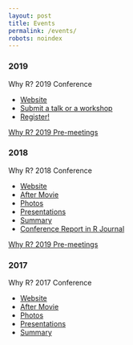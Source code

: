 ```yaml
---
layout: post
title: Events
permalink: /events/
robots: noindex
---
```


### 2019

Why R? 2019 Conference
- [Website](http://whyr.pl/2019/)
- [Submit a talk or a workshop](http://whyr.pl/2019/submit/)
- [Register!](http://whyr.pl/2019/register/)

[Why R? 2019 Pre-meetings](http://whyr.pl/2019/img/bg/europa_whyr2019_armenia.jpg)

### 2018

Why R? 2018 Conference
- [Website](http://whyr.pl/2018/)
- [After Movie](https://www.youtube.com/watch?v=NNsceaqEP1w) 
- [Photos](https://www.facebook.com/whyRconf/photos/) 
- [Presentations](https://github.com/WhyR2018/presentations)
- [Summary](http://whyr.pl/foundation/2018/WhyR-2018-Summary/)
- [Conference Report in R Journal](https://journal.r-project.org/archive/2018-2/whyR.pdf)

[Why R? 2019 Pre-meetings](http://whyr.pl/2018/img/bg/europe2_mapa_kwiecien_light.jpg)

### 2017

Why R? 2017 Conference
- [Website](http://whyr.pl/2017/)
- [After Movie](https://vimeo.com/239259242)
- [Photos](https://www.facebook.com/whyRconf/photos/)
- [Presentations](https://github.com/WhyR2017/prezentacje)
- [Summary](http://r-addict.com/2017/11/27/WhyR.html)